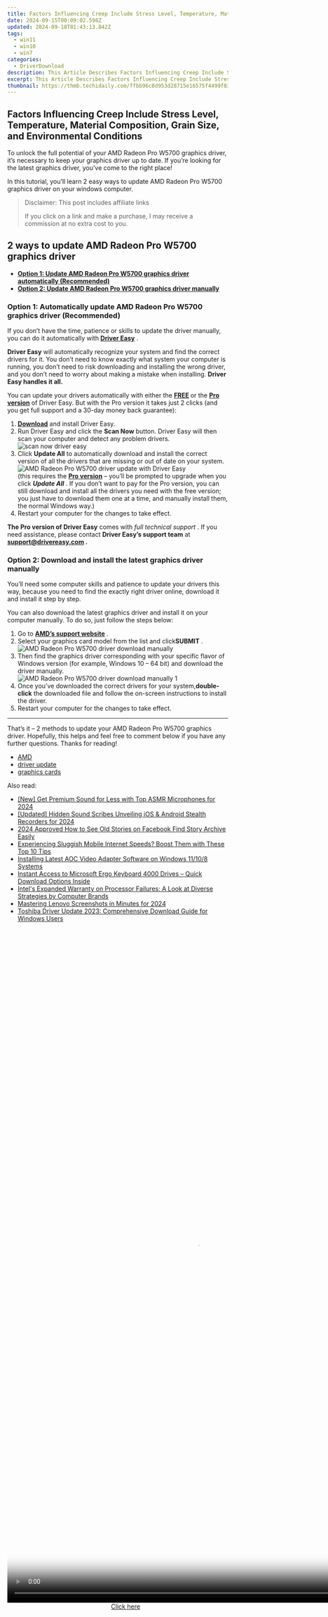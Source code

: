 ```yaml
---
title: Factors Influencing Creep Include Stress Level, Temperature, Material Composition, Grain Size, and Environmental Conditions
date: 2024-09-15T00:09:02.598Z
updated: 2024-09-18T01:43:13.842Z
tags:
  - win11
  - win10
  - win7
categories:
  - DriverDownload
description: This Article Describes Factors Influencing Creep Include Stress Level, Temperature, Material Composition, Grain Size, and Environmental Conditions
excerpt: This Article Describes Factors Influencing Creep Include Stress Level, Temperature, Material Composition, Grain Size, and Environmental Conditions
thumbnail: https://thmb.techidaily.com/ffbb96c8d953d28715e16575f4499f83aab0539bb11efd7a5c77057696af7ee4.jpg
---
```


## Factors Influencing Creep Include Stress Level, Temperature, Material Composition, Grain Size, and Environmental Conditions

To unlock the full potential of your AMD Radeon Pro W5700 graphics driver, it’s necessary to keep your graphics driver up to date. If you’re looking for the latest graphics driver, you’ve come to the right place!

 In this tutorial, you’ll learn 2 easy ways to update AMD Radeon Pro W5700 graphics driver on your windows computer.

>  Disclaimer: This post includes affiliate links
>
>  If you click on a link and make a purchase, I may receive a commission at no extra cost to you.
>

## 2 ways to update AMD Radeon Pro W5700 graphics driver

* **[Option 1: Update AMD Radeon Pro W5700 graphics driver automatically (Recommended)](https://www.drivereasy.com/knowledge/amd-radeon-pro-w5700-driver-download-update-windows-10-7/#h-option-1)**
* **[Option 2: Update AMD Radeon Pro W5700 graphics driver manually](https://tools.techidaily.com/drivereasy/download/)**

### Option 1: Automatically update AMD Radeon Pro W5700 graphics driver (Recommended)

 If you don’t have the time, patience or skills to update the driver manually, you can do it automatically with **[Driver Easy](https://tools.techidaily.com/drivereasy/download/)**  .

**Driver Easy** will automatically recognize your system and find the correct drivers for it. You don’t need to know exactly what system your computer is running, you don’t need to risk downloading and installing the wrong driver, and you don’t need to worry about making a mistake when installing. **Driver Easy handles it all.**

 You can update your drivers automatically with either the **[FREE](https://tools.techidaily.com/drivereasy/download/) [](https://tools.techidaily.com/drivereasy/download/)**  or the **[Pro version](https://tools.techidaily.com/drivereasy/download/)**  of Driver Easy. But with the Pro version it takes just 2 clicks (and you get full support and a 30-day money back guarantee):

1. **[Download](https://tools.techidaily.com/drivereasy/download/)**  and install Driver Easy.
2. Run Driver Easy and click the **Scan Now** button. Driver Easy will then scan your computer and detect any problem drivers.  
![scan now driver easy](https://images.drivereasy.com/wp-content/uploads/2020/09/scan-now-driver-easy-2.jpg)
3. Click **Update All** to automatically download and install the correct version of all the drivers that are missing or out of date on your system.  
![AMD Radeon Pro W5700 driver update with Driver Easy](https://images.drivereasy.com/wp-content/uploads/2021/04/AMD-Radeon-Pro-W5700-driver-update-with-Driver-Easy.jpg)  
 (this requires the **[Pro version](https://tools.techidaily.com/drivereasy/download/)**  – you’ll be prompted to upgrade when you click **_Update All_** . If you don’t want to pay for the Pro version, you can still download and install all the drivers you need with the free version; you just have to download them one at a time, and manually install them, the normal Windows way.)
4. Restart your computer for the changes to take effect.

**The Pro version of Driver Easy** comes with _full technical support_ . If you need assistance, please contact **Driver Easy’s support team** at **[support@drivereasy.com](https://tools.techidaily.com/drivereasy/download/) .**

### Option 2: Download and install the latest graphics driver manually

 You’ll need some computer skills and patience to update your drivers this way, because you need to find the exactly right driver online, download it and install it step by step.

 You can also download the latest graphics driver and install it on your computer manually. To do so, just follow the steps below:

1. Go to **[AMD’s support website](https://www.amd.com/en/support)**  .
2. Select your graphics card model from the list and click**SUBMIT** .  
![AMD Radeon Pro W5700 driver download manually](https://images.drivereasy.com/wp-content/uploads/2021/04/AMD-Radeon-Pro-W5700-driver-download-manually.jpg)
3. Then find the graphics driver corresponding with your specific flavor of Windows version (for example, Windows 10 – 64 bit) and download the driver manually.  
![AMD Radeon Pro W5700 driver download manually 1](https://images.drivereasy.com/wp-content/uploads/2021/04/AMD-Radeon-Pro-W5700-driver-download-manually-1.jpg)
4. Once you’ve downloaded the correct drivers for your system,**double-click** the downloaded file and follow the on-screen instructions to install the driver.
5. Restart your computer for the changes to take effect.

---

 That’s it – 2 methods to update your AMD Radeon Pro W5700 graphics driver. Hopefully, this helps and feel free to comment below if you have any further questions. Thanks for reading!

* [AMD](https://tools.techidaily.com/drivereasy/download/)
* [driver update](https://tools.techidaily.com/drivereasy/download/)
* [graphics cards](https://tools.techidaily.com/drivereasy/download/)

<ins class="adsbygoogle"
     style="display:block"
     data-ad-format="autorelaxed"
     data-ad-client="ca-pub-7571918770474297"
     data-ad-slot="1223367746"></ins>

<ins class="adsbygoogle"
     style="display:block"
     data-ad-client="ca-pub-7571918770474297"
     data-ad-slot="8358498916"
     data-ad-format="auto"
     data-full-width-responsive="true"></ins>

<span class="atpl-alsoreadstyle">Also read:</span>
<div><ul>
<li><a href="https://fox-access.techidaily.com/new-get-premium-sound-for-less-with-top-asmr-microphones-for-2024/"><u>[New] Get Premium Sound for Less with Top ASMR Microphones for 2024</u></a></li>
<li><a href="https://digital-screen-recording.techidaily.com/updated-hidden-sound-scribes-unveiling-ios-and-android-stealth-recorders-for-2024/"><u>[Updated] Hidden Sound Scribes Unveiling iOS & Android Stealth Recorders for 2024</u></a></li>
<li><a href="https://facebook-videos.techidaily.com/2024-approved-how-to-see-old-stories-on-facebook-find-story-archive-easily/"><u>2024 Approved How to See Old Stories on Facebook Find Story Archive Easily</u></a></li>
<li><a href="https://fox-that.techidaily.com/experiencing-sluggish-mobile-internet-speeds-boost-them-with-these-top-10-tips/"><u>Experiencing Sluggish Mobile Internet Speeds? Boost Them with These Top 10 Tips</u></a></li>
<li><a href="https://hardware-updates.techidaily.com/installing-latest-aoc-video-adapter-software-on-windows-11108-systems/"><u>Installing Latest AOC Video Adapter Software on Windows 11/10/8 Systems</u></a></li>
<li><a href="https://hardware-updates.techidaily.com/instant-access-to-microsoft-ergo-keyboard-4000-drives-quick-download-options-inside/"><u>Instant Access to Microsoft Ergo Keyboard 4000 Drives – Quick Download Options Inside</u></a></li>
<li><a href="https://hardware-updates.techidaily.com/intels-expanded-warranty-on-processor-failures-a-look-at-diverse-strategies-by-computer-brands/"><u>Intel's Expanded Warranty on Processor Failures: A Look at Diverse Strategies by Computer Brands</u></a></li>
<li><a href="https://video-screen-grab.techidaily.com/mastering-lenovo-screenshots-in-minutes-for-2024/"><u>Mastering Lenovo Screenshots in Minutes for 2024</u></a></li>
<li><a href="https://hardware-updates.techidaily.com/toshiba-driver-update-2023-comprehensive-download-guide-for-windows-users/"><u>Toshiba Driver Update 2023: Comprehensive Download Guide for Windows Users</u></a></li>
</ul></div>

<!-- affiliate ads begin -->
<span id="1424528">
					<video width="864" height="1536" style="cursor:pointer"
           poster="//a.impactradius-go.com/display-clicktoplayimage/1424528.png"
           onclick="if(!this.playClicked){this.play();this.setAttribute('controls',true);this.playClicked=true;}">
	   <source src="//a.impactradius-go.com/display-ad/16446-1424528">
	   <img src="//a.impactradius-go.com/display-clicktoplayimage/1424528.png" style="border: none; height: 100%; width: 100%; object-fit: contain">
	</video>
	<div style="width:540px;text-align:center"><a href="javascript:window.open(decodeURIComponent('https%3A%2F%2Flaganoo.pxf.io%2Fc%2F5597632%2F1424528%2F16446'), '_blank');void(0);">Click here</a></div>
</span>
<img height="0" width="0" src="https://imp.pxf.io/i/5597632/1424528/16446" style="position:absolute;visibility:hidden;" border="0" />
<!-- affiliate ads end -->

